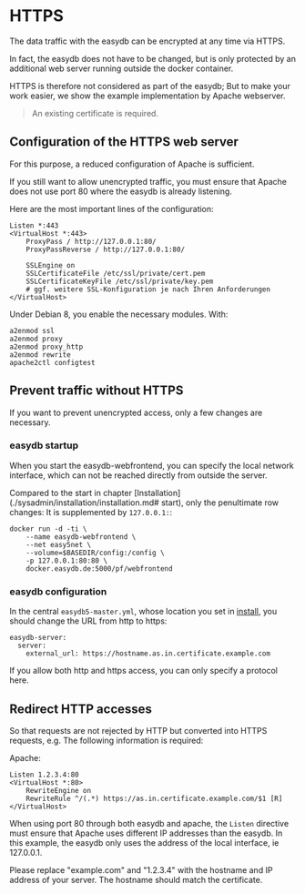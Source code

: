 # HTTPS

The data traffic with the easydb can be encrypted at any time via HTTPS.

In fact, the easydb does not have to be changed, but is only protected by an additional web server running outside the docker container.

HTTPS is therefore not considered as part of the easydb; But to make your work easier, we show the example implementation by Apache webserver.

> An existing certificate is required.

## Configuration of the HTTPS web server


For this purpose, a reduced configuration of Apache is sufficient.

If you still want to allow unencrypted traffic, you must ensure that Apache does not use port 80 where the easydb is already listening.

Here are the most important lines of the configuration:

~~~~
Listen *:443
<VirtualHost *:443>
    ProxyPass / http://127.0.0.1:80/
    ProxyPassReverse / http://127.0.0.1:80/

    SSLEngine on
    SSLCertificateFile /etc/ssl/private/cert.pem
    SSLCertificateKeyFile /etc/ssl/private/key.pem
    # ggf. weitere SSL-Konfiguration je nach Ihren Anforderungen
</VirtualHost>
~~~~



Under Debian 8, you enable the necessary modules. With:

~~~~
a2enmod ssl
a2enmod proxy
a2enmod proxy_http
a2enmod rewrite
apache2ctl configtest
~~~~

## Prevent traffic without HTTPS

If you want to prevent unencrypted access, only a few changes are necessary.

### easydb startup

When you start the easydb-webfrontend, you can specify the local network interface, which can not be reached directly from outside the server.

Compared to the start in chapter [Installation](./sysadmin/installation/installation.md# start), only the penultimate row changes: It is supplemented by `127.0.0.1:`:

~~~~
docker run -d -ti \
    --name easydb-webfrontend \
    --net easy5net \
    --volume=$BASEDIR/config:/config \
    -p 127.0.0.1:80:80 \
    docker.easydb.de:5000/pf/webfrontend
~~~~

### easydb configuration

In the central `easydb5-master.yml`, whose location you set in [install](./sysadmin/installation/installation.md#data_dir), you should change the URL from http to https:

~~~~
easydb-server:
  server:
    external_url: https://hostname.as.in.certificate.example.com
~~~~

If you allow both http and https access, you can only specify a protocol here.

## Redirect HTTP accesses

So that requests are not rejected by HTTP but converted into HTTPS requests, e.g. The following information is required:

Apache:

~~~~
Listen 1.2.3.4:80
<VirtualHost *:80>
    RewriteEngine on
    RewriteRule ^/(.*) https://as.in.certificate.example.com/$1 [R]
</VirtualHost>
~~~~


When using port 80 through both easydb and apache, the `Listen` directive must ensure that Apache uses different IP addresses than the easydb. In this example, the easydb only uses the address of the local interface, ie 127.0.0.1.

Please replace "example.com" and "1.2.3.4" with the hostname and IP address of your server. The hostname should match the certificate.
